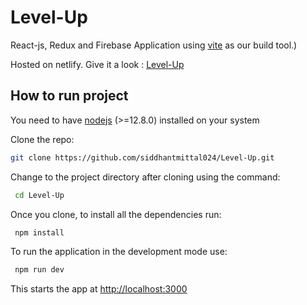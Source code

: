 # Level-Up

React-js, Redux and Firebase Application using [vite](https://vitejs.dev/) as our build tool.)

Hosted on netlify. Give it a look : [Level-Up](https://level-up-101.netlify.app/)

## How to run project

You need to have [nodejs](https://nodejs.org) (>=12.8.0) installed on your system

Clone the repo:
   ```sh
   git clone https://github.com/siddhantmittal024/Level-Up.git
   ```
   
Change to the project directory after cloning using the command:
  ```sh
   cd Level-Up
   ``` 
   
Once you clone, to install all the dependencies run:
  ```sh
   npm install
   ```
   
To run the application in the development mode use:
  ```sh
   npm run dev
   ```
   
This starts the app at [http://localhost:3000](http://localhost:3000)
